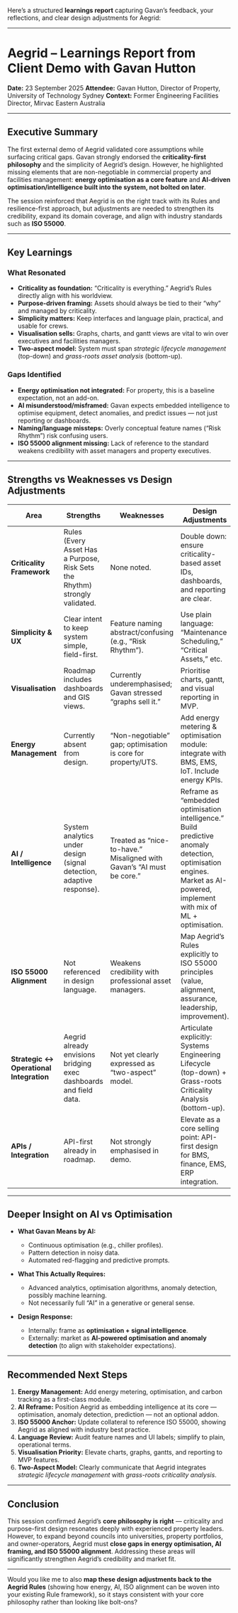 Here’s a structured **learnings report** capturing Gavan’s feedback, your reflections, and clear design adjustments for Aegrid:

---

# Aegrid – Learnings Report from Client Demo with Gavan Hutton

**Date:** 23 September 2025
**Attendee:** Gavan Hutton, Director of Property, University of Technology Sydney
**Context:** Former Engineering Facilities Director, Mirvac Eastern Australia

---

## Executive Summary

The first external demo of Aegrid validated core assumptions while surfacing critical gaps. Gavan strongly endorsed the **criticality-first philosophy** and the simplicity of Aegrid’s design. However, he highlighted missing elements that are non-negotiable in commercial property and facilities management: **energy optimisation as a core feature** and **AI-driven optimisation/intelligence built into the system, not bolted on later**.

The session reinforced that Aegrid is on the right track with its Rules and resilience-first approach, but adjustments are needed to strengthen its credibility, expand its domain coverage, and align with industry standards such as **ISO 55000**.

---

## Key Learnings

### What Resonated

* **Criticality as foundation:** “Criticality is everything.” Aegrid’s Rules directly align with his worldview.
* **Purpose-driven framing:** Assets should always be tied to their “why” and managed by criticality.
* **Simplicity matters:** Keep interfaces and language plain, practical, and usable for crews.
* **Visualisation sells:** Graphs, charts, and gantt views are vital to win over executives and facilities managers.
* **Two-aspect model:** System must span *strategic lifecycle management* (top-down) and *grass-roots asset analysis* (bottom-up).

### Gaps Identified

* **Energy optimisation not integrated:** For property, this is a baseline expectation, not an add-on.
* **AI misunderstood/misframed:** Gavan expects embedded intelligence to optimise equipment, detect anomalies, and predict issues — not just reporting or dashboards.
* **Naming/language missteps:** Overly conceptual feature names (“Risk Rhythm”) risk confusing users.
* **ISO 55000 alignment missing:** Lack of reference to the standard weakens credibility with asset managers and property executives.

---

## Strengths vs Weaknesses vs Design Adjustments

| **Area**                                | **Strengths**                                                               | **Weaknesses**                                                        | **Design Adjustments**                                                                                                                                                    |
| --------------------------------------- | --------------------------------------------------------------------------- | --------------------------------------------------------------------- | ------------------------------------------------------------------------------------------------------------------------------------------------------------------------- |
| **Criticality Framework**               | Rules (Every Asset Has a Purpose, Risk Sets the Rhythm) strongly validated. | None noted.                                                           | Double down: ensure criticality-based asset IDs, dashboards, and reporting are clear.                                                                                     |
| **Simplicity & UX**                     | Clear intent to keep system simple, field-first.                            | Feature naming abstract/confusing (e.g., “Risk Rhythm”).              | Use plain language: “Maintenance Scheduling,” “Critical Assets,” etc.                                                                                                     |
| **Visualisation**                       | Roadmap includes dashboards and GIS views.                                  | Currently underemphasised; Gavan stressed “graphs sell it.”           | Prioritise charts, gantt, and visual reporting in MVP.                                                                                                                    |
| **Energy Management**                   | Currently absent from design.                                               | “Non-negotiable” gap; optimisation is core for property/UTS.          | Add energy metering & optimisation module: integrate with BMS, EMS, IoT. Include energy KPIs.                                                                             |
| **AI / Intelligence**                   | System analytics under design (signal detection, adaptive response).        | Treated as “nice-to-have.” Misaligned with Gavan’s “AI must be core.” | Reframe as “embedded optimisation intelligence.” Build predictive anomaly detection, optimisation engines. Market as AI-powered, implement with mix of ML + optimisation. |
| **ISO 55000 Alignment**                 | Not referenced in design language.                                          | Weakens credibility with professional asset managers.                 | Map Aegrid’s Rules explicitly to ISO 55000 principles (value, alignment, assurance, leadership, improvement).                                                             |
| **Strategic ↔ Operational Integration** | Aegrid already envisions bridging exec dashboards and field data.           | Not yet clearly expressed as “two-aspect” model.                      | Articulate explicitly: Systems Engineering Lifecycle (top-down) + Grass-roots Criticality Analysis (bottom-up).                                                           |
| **APIs / Integration**                  | API-first already in roadmap.                                               | Not strongly emphasised in demo.                                      | Elevate as a core selling point: API-first design for BMS, finance, EMS, ERP integration.                                                                                 |

---

## Deeper Insight on AI vs Optimisation

* **What Gavan Means by AI:**

  * Continuous optimisation (e.g., chiller profiles).
  * Pattern detection in noisy data.
  * Automated red-flagging and predictive prompts.
* **What This Actually Requires:**

  * Advanced analytics, optimisation algorithms, anomaly detection, possibly machine learning.
  * Not necessarily full “AI” in a generative or general sense.
* **Design Response:**

  * Internally: frame as **optimisation + signal intelligence**.
  * Externally: market as **AI-powered optimisation and anomaly detection** (to align with stakeholder expectations).

---

## Recommended Next Steps

1. **Energy Management:** Add energy metering, optimisation, and carbon tracking as a first-class module.
2. **AI Reframe:** Position Aegrid as embedding intelligence at its core — optimisation, anomaly detection, prediction — not an optional addon.
3. **ISO 55000 Anchor:** Update collateral to reference ISO 55000, showing Aegrid as aligned with industry best practice.
4. **Language Review:** Audit feature names and UI labels; simplify to plain, operational terms.
5. **Visualisation Priority:** Elevate charts, graphs, gantts, and reporting to MVP features.
6. **Two-Aspect Model:** Clearly communicate that Aegrid integrates *strategic lifecycle management* with *grass-roots criticality analysis*.

---

## Conclusion

This session confirmed Aegrid’s **core philosophy is right** — criticality and purpose-first design resonates deeply with experienced property leaders. However, to expand beyond councils into universities, property portfolios, and owner-operators, Aegrid must **close gaps in energy optimisation, AI framing, and ISO 55000 alignment**. Addressing these areas will significantly strengthen Aegrid’s credibility and market fit.

---

Would you like me to also **map these design adjustments back to the Aegrid Rules** (showing how energy, AI, ISO alignment can be woven into your existing Rule framework), so it stays consistent with your core philosophy rather than looking like bolt-ons?
